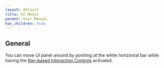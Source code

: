 ```yaml
---
layout: default
title: UI Menus
parent: User Manual
has_children: true
---
```


## General
You can move UI panel around by pointing at the white horizontal bar while having the [Ray-based Interaction Controls](/UserManual/Controls/ray_based_interaction_controls.html) activated.